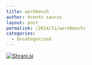 ```yaml
---
title: workbench
author: bronto saurus
layout: post
permalink: /2014/11/workbench/
categories:
  - Uncategorized
---
```

[<img src="http://shrani.si/t/3r/X7/1AKliBWo/1/workbench.jpg" style="border: 0px;" alt="Shrani.si" />][1]

 [1]: http://shrani.si/f/3r/X7/1AKliBWo/1/workbench.jpg